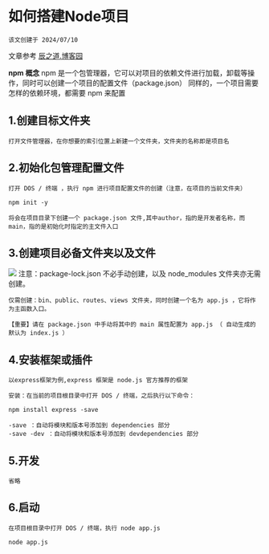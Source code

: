 
# 如何搭建Node项目
    该文创建于 2024/07/10
文章参考 [辰之道.博客园](https://www.cnblogs.com/chongsaid/p/nodejs_getStart.html)

**npm 概念**
    npm 是一个包管理器，它可以对项目的依赖文件进行加载，卸载等操作，同时可以创建一个项目的配置文件（package.json）
    同样的，一个项目需要怎样的依赖环境，都需要 npm 来配置


## 1.创建目标文件夹
    打开文件管理器，在你想要的索引位置上新建一个文件夹，文件夹的名称即是项目名

## 2.初始化包管理配置文件
    打开 DOS / 终端 ，执行 npm 进行项目配置文件的创建（注意，在项目的当前文件夹）
``` DOS
npm init -y
```
    将会在项目目录下创建一个 package.json 文件,其中author，指的是开发者名称，而 main，指的是初始化时指定的主文件入口

## 3.创建项目必备文件夹以及文件
![](https://img2018.cnblogs.com/i-beta/1140908/202002/1140908-20200211125944342-706759673.png)
    注意：package-lock.json 不必手动创建，以及 node_modules 文件夹亦无需创建。

    仅需创建：bin、public、routes、views 文件夹，同时创建一个名为 app.js ，它将作为主函数入口。

    【重要】请在 package.json 中手动将其中的 main 属性配置为 app.js （ 自动生成的默认为 index.js ）

## 4.安装框架或插件
    以express框架为例,express 框架是 node.js 官方推荐的框架

    安装：在当前的项目根目录中打开 DOS / 终端，之后执行以下命令：
``` DOS
npm install express -save
```
    -save ：自动将模块和版本号添加到 dependencies 部分
    -save -dev ：自动将模块和版本号添加到 devdependencies 部分

## 5.开发
    省略

## 6.启动
    在项目根目录中打开 DOS / 终端，执行 node app.js 
``` DOS
node app.js
```